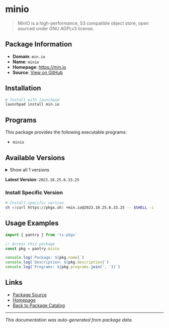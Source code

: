 # minio

> MinIO is a high-performance, S3 compatible object store, open sourced under GNU AGPLv3 license.

## Package Information

- **Domain**: `min.io`
- **Name**: `minio`
- **Homepage**: https://min.io
- **Source**: [View on GitHub](https://github.com/pkgxdev/pantry/tree/main/projects/min.io/package.yml)

## Installation

```bash
# Install with launchpad
launchpad install min.io
```

## Programs

This package provides the following executable programs:

- `minio`

## Available Versions

<details>
<summary>Show all 1 versions</summary>

- `2023.10.25.6.33.25`

</details>

**Latest Version**: `2023.10.25.6.33.25`

### Install Specific Version

```bash
# Install specific version
sh <(curl https://pkgx.sh) +min.io@2023.10.25.6.33.25 -- $SHELL -i
```

## Usage Examples

```typescript
import { pantry } from 'ts-pkgx'

// Access this package
const pkg = pantry.minio

console.log(`Package: ${pkg.name}`)
console.log(`Description: ${pkg.description}`)
console.log(`Programs: ${pkg.programs.join(', ')}`)
```

## Links

- [Package Source](https://github.com/pkgxdev/pantry/tree/main/projects/min.io/package.yml)
- [Homepage](https://min.io)
- [Back to Package Catalog](../../package-catalog.md)

---

*This documentation was auto-generated from package data.*

